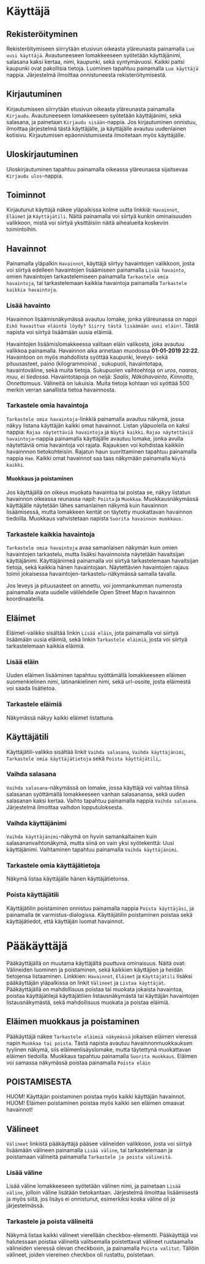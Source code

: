 # Käyttäjä
## Rekisteröityminen
Rekisteröitymiseen siirrytään etusivun oikeasta yläreunasta painamalla `Luo uusi käyttäjä`. Avautuneeseen lomakkeeseen syötetään käyttäjänimi, salasana kaksi kertaa, nimi, kaupunki, sekä syntymävuosi. Kaikki paitsi kaupunki ovat pakollisia tietoja. Luominen tapahtuu painamalla `Luo käyttäjä` nappia. Järjestelmä ilmoittaa onnistuneesta rekisteröitymisestä.

## Kirjautuminen
Kirjautumiseen siirrytään etusivun oikeasta yläreunasta painamalla `Kirjaudu`. Avautuneeseen lomakkeeseen syötetään käyttäjänimi, sekä salasana, ja painetaan `Kirjaudu sisään`-nappia. Jos kirjautuminen onnistuu, ilmoittaa järjestelmä tästä käyttäjälle, ja käyttäjälle avautuu uudenlainen kotisivu. Kirjautumisen epäonnistumisesta ilmoitetaan myös käyttäjälle.

## Uloskirjautuminen
Uloskirjautuminen tapahtuu painamalla oikeassa yläreunassa sijaitsevaa `Kirjaudu ulos`-nappia.

## Toiminnot
Kirjautunut käyttäjä näkee yläpalkissa kolme uutta linkkiä: `Havainnot`, `Eläimet` ja `Käyttäjätili`. Näitä painamalla voi siirtyä kunkin ominaisuuden valikkoon, mistä voi siirtyä yksittäisiin näitä aihealueita koskeviin toimintoihin.

## Havainnot
Painamalla yläpalkin `Havainnot`, käyttäjä siirtyy havaintojen valikkoon, josta voi siirtyä edelleen havaintojen lisäämiseen painamalla `Lisää havainto`, omien havaintojen tarkastelemiseen painamalla `Tarkastele omia havaintoja`, tai tarkastelemaan kaikkia havaintoja painamalla `Tarkastele kaikkia havaintoja`.

### Lisää havainto
Havainnon lisäämisnäkymässä avautuu lomake, jonka yläreunassa on nappi `Eikö havaittua eläintä löydy? Siirry tästä lisäämään uusi eläin!`. Tästä napista voi siirtyä lisäämään uusia eläimiä. 

Havaintojen lisäämislomakkeessa valitaan eläin valikosta, joka avautuu valikkoa painamalla. Havainnon aika annetaan muodossa __01-01-2019 22:22__. Havaintoon on myös mahdollista syöttää kaupunki, leveys- sekä pituusasteet, paino (kilogrammoina)
, sukupuoli, havaintotapa, havaintoväline, sekä muita tietoja. Sukupuolen vaihtoehtoja on *uros*, *naaras*, *muu*, *ei tiedossa*. Havaintotapoja on neljä: *Saalis*, *Näköhavainto*, *Kiinnotto*, *Onnettomuus*. Välineitä on lukuisia. Muita tietoja kohtaan voi syöttää 500 merkin verran sanallista tietoa havainnosta.

### Tarkastele omia havaintoja
`Tarkastele omia havaintoja`-linkkiä painamalla avautuu näkymä, jossa näkyy listana käyttäjän kaikki omat havainnot. Listan yläpuolella on kaksi nappia: `Rajaa näytettäviä havaintoja` ja `Näytä kaikki`. `Rajaa näytettäviä havaintoja`-nappia painamalla käyttäjälle avautuu lomake, jonka avulla näytettäviä omia havaintoja voi rajata. Rajauksen voi kohdistaa kaikkiin havainnnon tietokohteisiin. Rajatun haun suorittaminen tapahtuu painamalla nappia `Hae`. Kaikki omat havainnot saa taas näkymään painamalla `Näytä kaikki`.

#### Muokkaus ja poistaminen
Jos käyttäjällä on oikeus muokata havaintoa tai poistaa se, näkyy listatun havainnon oikeassa reunassa napit: `Poista` ja `Muokkaa`. Muokkausnäkymässä käyttäjälle näytetään lähes samanlainen näkymä kuin havainnon lisäämisessä, mutta lomakkeen kentät on täytetty muokattavan havainnon tiedoilla. Muokkaus vahvistetaan napista `Suorita havainnon muokkaus`.

### Tarkastele kaikkia havaintoja
`Tarkastele omia havaintoja` avaa samanlaisen näkymän kuin omien havaintojen tarkastelu, mutta lisäksi havainnoista näytetään havaitsijan käyttäjänimi. Käyttäjänimeä painamalla voi siirtyä tarkastelemaan havaitsijan tietoja, sekä kaikkia hänen havaintojaan. Näytettävien havaintojen rajaus toimii jokaisessa havaintojen-tarkastelu-näkymässä samalla tavalla.

Jos leveys ja pituusasteet on annettu, voi jommankumman numerosta painamalla avata uudelle välilehdelle Open Street Map:n havainnon koordinaateilla.

## Eläimet
Eläimet-valikko sisältää linkin `Lisää eläin`, jota painamalla voi siirtyä lisäämään uusia eläimiä, sekä linkin `Tarkastele eläimiä`, josta voi siirtyä tarkastelemaan kaikkia eläimiä.

### Lisää eläin
Uuden eläimen lisääminen tapahtuu syöttämällä lomakkeeseen eläimen suomenkielinen nimi, latinankielinen nimi, sekä url-osoite, josta eläimestä voi saada lisätietoa.

### Tarkastele eläimiä
Näkymässä näkyy kaikki eläimet listattuna.

## Käyttäjätili
Käyttäjätili-valikko sisältää linkit `Vaihda salasana`, `Vaihda käyttäjänimi`, `Tarkastele omia käyttäjätietoja` sekä `Poista käyttäjätili`,.

### Vaihda salasana
`Vaihda salasana`-näkymässä on lomake, jossa käyttäjä voi vaihtaa tilinsä salasanan syöttämällä lomakkeeseen vanhan salasanansa, sekä uuden salasanan kaksi kertaa. Vaihto tapahtuu painamalla nappia `Vaihda salasana`. Järjestelmä ilmoittaa vaihdon lopputuloksesta.

### Vaihda käyttäjänimi
`Vaihda käyttäjänimi`-näkymä on hyvin samankaltainen kuin salasananvaihtonäkymä, mutta siinä on vain yksi syötekenttä: Uusi käyttäjänimi. Vaihtaminen tapahtuu painamalla `Vaihda käyttäjänimi`.

### Tarkastele omia käyttäjätietoja
Näkymä listaa käyttäjälle hänen käyttäjätietonsa.

### Poista käyttäjätili
Käyttäjätilin poistaminen onnistuu painamalla nappia `Poista käyttäjäsi`, ja painamalla `OK` varmistus-dialogissa. Käyttäjätilin poistaminen poistaa sekä käyttäjätiedot, että käyttäjän luomat havainnot.


# Pääkäyttäjä
Pääkäyttäjällä on muutama käyttäjältä puuttuva ominaisuus. Näitä ovat: Välineiden luominen ja poistaminen, sekä kaikkien käyttäjien ja heidän tietojensa listaaminen. Linkkien: `Havainnot`, `Eläimet` ja `Käyttäjätili` lisäksi pääkäyttäjän yläpalkissa on linkit `Välineet` ja `Listaa käyttäjät`. Pääkäyttäjällä on mahdollisuus poistaa tai muokata jokaista havaintoa, poistaa käyttäjätilejä käyttäjätilien listausnäkymästä tai käyttäjän havaintojen listausnäkymästä, sekä mahdollisuus muokata ja poistaa eläimiä.

## Eläimen muokkaus ja poistaminen
Pääkäyttäjä näkee `Tarkastele eläimiä näkymässä` jokaisen eläimen vieressä napin `Muokkaa tai poista`. Tästä napista avautuu havainnonmuokkauksen tyylinen näkymä, siis eläimenlisäyslomake, mutta täytettynä muokattavan eläimen tiedoilla. Muokkaus tapahtuu painamalla `Suorita muokkaus`. Eläimen voi samassa näkymässä poistaa painamalla `Poista eläin`

## __POISTAMISESTA__
HUOM! Käyttäjän poistaminen poistaa myös kaikki käyttäjän havainnot.
HUOM! Eläimen poistaminen poistaa myös kaikki sen eläimen omaavat havainnot!

## Välineet
`Välineet` linkistä pääkäyttäjä pääsee välineiden valikkoon, josta voi siirtyä lisäämään välineen painamalla `Lisää väline`, tai tarkastelemaan ja poistamaan välineitä painamalla `Tarkastele ja poista välineitä`.

### Lisää väline
Lisää väline lomakkeeseen syötetään välinen nimi, ja painetaan `Lisää väline`, jolloin väline lisätään tietokantaan. Järjestelmä ilmoittaa lisäämisestä ja myös siitä, jos lisäys ei onnistunut, esimerkiksi koska väline oli jo järjestelmässä.

### Tarkastele ja poista välineitä
Näkymä listaa kaikki välineet vierellään checkbox-elementti. Pääkäyttäjä voi halutessaan poistaa välineitä valitsemalla poistettavat välineet rustaamalla välineiden vieressä olevan checkboxin, ja painamalla `Poista valitut`. Tällöin välineet, joiden viereinen checkbox oli rustattu, poistetaan.
